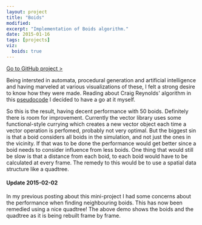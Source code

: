 ```yaml
---
layout: project
title: "Boids"
modified:
excerpt: "Implementation of Boids algorithm."
date: 2015-01-16
tags: [projects]
viz:
  boids: true
---
```


<div markdown="0"><a href="https://github.com/jiekebo/boids" class="btn">Go to GitHub project ></a></div>

Being intersted in automata, procedural generation and artificial intelligence and having marveled at various visualizations of these, I felt a strong desire to know how they were made. Reading about Craig Reynolds' algorithm in this <a href="http://www.vergenet.net/~conrad/boids/pseudocode.html">pseudocode</a> I decided to have a go at it myself.

So this is the result, having decent performance with 50 boids. Definitely there is room for improvement. Currently the vector library uses some functional-style currying which creates a new vector object each time a vector operation is perfomed, probably not very optimal. But the biggest sin is that a boid considers all boids in the simulation, and not just the ones in the vicinity. If that was to be done the performance would get better since a boid needs to consider influence from less boids. One thing that would still be slow is that a distance from each boid, to each boid would have to be calculated at every frame. The remedy to this would be to use a spatial data structure like a quadtree.

#### Update 2015-02-02
In my previous posting about this mini-project I had some concerns about the performance when finding neighbouring boids. This has now been remedied using a nice quadtree! The above demo shows the boids and the quadtree as it is being rebuilt frame by frame.